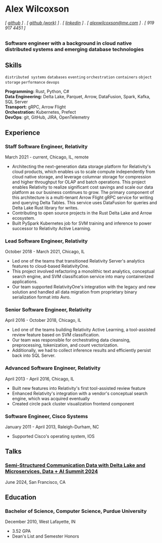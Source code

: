 # Alex Wilcoxson

###### [ [github](https://github.com/alexwilcoxson) ] . [ [github (work)](https://github.com/alexwilcoxson-rel) ] . [ [linkedin](https://linkedin.com/in/alexwilcoxson) ] . [ [alexwilcoxson@me.com](mailto:alexwilcoxson@me.com) ] . [ 919 917 4451 ]

### Software engineer with a background in cloud native distributed systems and emerging database technologies

## Skills
```distributed systems```
```databases```
```eventing```
```orchestration```
```containers```
```object storage```
```performance```
```devops```

**Programming:** Rust, Python, C#  
**Data Engineering:** Delta Lake, Parquet, Arrow, DataFusion, Spark, Kafka, SQL Server  
**Transport:** gRPC, Arrow Flight  
**Orchestration:** Kubernetes, Prefect  
**DevOps**: git, GitHub, JIRA, OpenTelemetry

## Experience

### Staff Software Engineer, Relativity
March 2021 - current, Chicago, IL, remote

- Architecting the next-generation data storage platform for Relativity's cloud products, which enables us to scale compute independently from cloud native storage, and leverage columnar storage for compression and higher throughput for OLAP and batch operations. This project enables Relativity to realize significant cost savings and scale our data platform as our business continues to grow. The primary component of this architecture is a multi-tenant Arrow Flight gRPC service for writing and querying Delta Tables. This service uses DataFusion for queries and Delta Lake Rust library for writes.
- Contributing to open source projects in the Rust Delta Lake and Arrow ecosystem.
- Built PySpark Kubernetes job for SVM training and inference to power successor to Relativity Active Learning.

### Lead Software Engineer, Relativity
October 2018 - March 2021, Chicago, IL

- Led one of the teams that transitioned Relativity Server's analytics features to cloud-based RelativityOne.
- This project involved refactoring a monolithic text analytics, conceptual search engine, and SVM classification service into many containerized applications.
- Our team supported RelativityOne's integration with the legacy and new solution and handled all data migration from proprietary binary serialization format into Avro.

### Senior Software Engineer, Relativity
April 2016 - October 2018, Chicago, IL

- Led one of the teams building Relativity Active Learning, a tool-assisted review feature based on SVM classification.
- Our team was responsible for orchestrating data cleansing, preprocessing, tokenization, and count vectorization.
- Additionally, we had to collect inference results and efficiently persist back into SQL Server.

### Advanced Software Engineer, Relativity
April 2013 - April 2016, Chicago, IL

- Built new features into Relativity's first tool-assisted review feature
- Enhanced Relativity's integration with a vendor's conceptual search engine, which was acquired eventually
- Created circle pack cluster visualization frontend component

### Software Engineer, Cisco Systems
January 2011 - April 2013, Raleigh-Durham, NC

- Supported Cisco's operating system, IOS

## Talks

### [Semi-Structured Communication Data with Delta Lake and Microservices, Data + AI Summit 2024](https://youtu.be/cHVUO_IjZ8Y?si=eMsIUZnaxHaj3mOy)
June 2024, San Francisco, CA

## Education

### Bachelor of Science, Computer Science, Purdue University
December 2010, West Lafayette, IN

- 3.52 GPA
- Dean's List and Semester Honors
